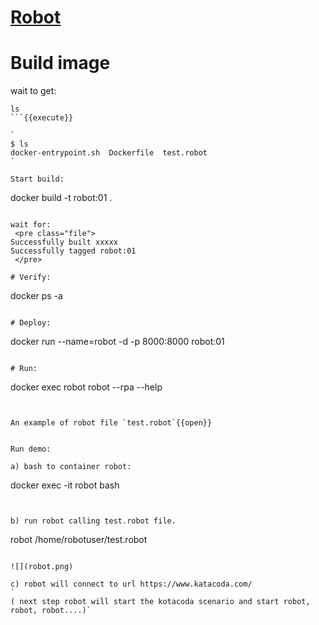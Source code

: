 # [Robot](https://robotframework.org/)



# Build image

wait to get:
```
ls
```{{execute}}

`
$ ls
docker-entrypoint.sh  Dockerfile  test.robot
`

Start build:
```
docker build -t robot:01 .
```{{execute}}

wait for:
 <pre class="file">
Successfully built xxxxx
Successfully tagged robot:01
 </pre>

# Verify:
```
docker ps -a
```{{execute}}

# Deploy:
```
docker run --name=robot -d -p 8000:8000 robot:01
```{{execute}}

# Run:
```
docker exec robot robot --rpa --help
```{{execute}}


An example of robot file `test.robot`{{open}}


Run demo:

a) bash to container robot:
```
docker exec -it robot bash
```{{execute}}


b) run robot calling test.robot file.
```
robot /home/robotuser/test.robot
```{{execute}}

![](robot.png)

c) robot will connect to url https://www.katacoda.com/
`
( next step robot will start the kotacoda scenario and start robot, robot, robot....)`